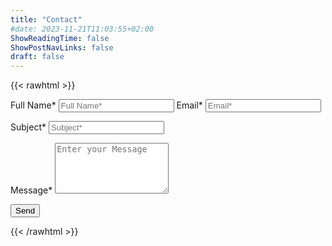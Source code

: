 ```yaml
---
title: "Contact"
#date: 2023-11-21T11:03:55+02:00
ShowReadingTime: false
ShowPostNavLinks: false
draft: false
---
```


{{< rawhtml >}}
  <link rel="stylesheet" href="/css/form.css">

  <script type="text/javascript">var submitted=false;</script>

  <iframe name="hidden_iframe" id="hidden_iframe" style="display:none;"
  onload="if(submitted) {window.location='/thankyou';}"></iframe>

  <form action="https://docs.google.com/forms/d/e/1FAIpQLSdx6EWgZTyYdV8V1cWGyErtoWdzWVdlhEa6fK3Rn77rBp05Ew/formResponse" method="post" target="hidden_iframe" onsubmit="submitted=true;"></form>

  <label>Full Name*</label>
    <input type="text" placeholder="Full Name*" class="form-input" name="entry.2105212935" required>
  <label>Email*</label>
    <input type="email" placeholder="Email*" class="form-input" name="entry.1732162515" required>

  <label>Subject*</label>
    <input type="text" placeholder="Subject*" class="form-input" name="entry.1109003079" required>

  <label>Message*</label>
    <textarea rows="5" placeholder="Enter your Message" class="form-input" name="entry.300831009" required></textarea>

  <button type="submit">Send</button>
  </form>
{{< /rawhtml >}}

